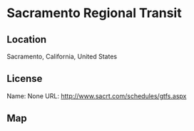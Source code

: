 # Sacramento Regional Transit
    
## Location

Sacramento, California, United States

## License

Name: None
URL: http://www.sacrt.com/schedules/gtfs.aspx

## Map

<WorldMap topic="public-transport/rtfs-rt/Sacramento_Regional_Transit/vehicle_positions/#" />
